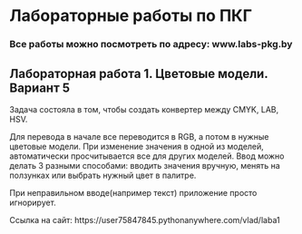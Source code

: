 <h1>Лабораторные работы по ПКГ</h1>
<h3>Все работы можно посмотреть по адресу: www.labs-pkg.by</h3>
<h2>Лабораторная работа 1. Цветовые модели. Вариант 5</h2>
<p>Задача состояла в том, чтобы создать конвертер между CMYK, LAB, HSV.</p>
<p>Для перевода в начале все переводится в RGB, а потом в нужные цветовые модели.
При изменение значения в одной из моделей, автоматически просчитывается все для других моделей.
Ввод можно делать 3 разными способами: вводить значения вручную, менять на ползунках или выбрать нужный цвет в палитре.</p>
<p>При неправильном вводе(например текст) приложение просто игнорирует.</p>
<p>Ссылка на сайт: https://user75847845.pythonanywhere.com/vlad/laba1</p>
